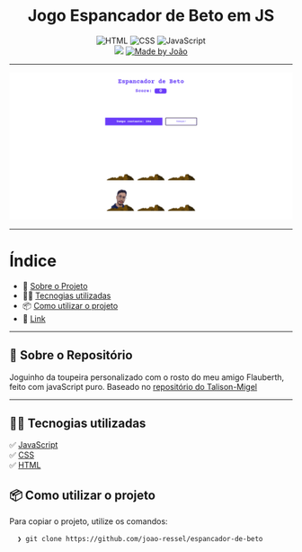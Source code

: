 <h1 align="center">
 Jogo Espancador de Beto em JS
</h1>

<p align="center">
  <img alt="HTML" src="https://img.shields.io/badge/HTML-orange">

  <img alt="CSS" src="https://img.shields.io/badge/CSS-red">
 
  <img alt="JavaScript" src="https://img.shields.io/badge/JavaScript-yellow">

  <br>
  
  <img src="https://img.shields.io/badge/code%20quality-A-green"/>

  <a href="https://www.linkedin.com/in/joao-ressel/">
    <img alt="Made by João" src="https://img.shields.io/badge/made%20by-joao-ressel">
  </a>
</p>

---

<p align="center">
  <img alt="Imagem da Aplicação" src="jogo-espancador-de-beto.png" />
</p>

---

#  Índice

- :rocket: [Sobre o Projeto](#rocket-sobre-o-projeto)
- 👨‍💻️ [Tecnogias utilizadas](#%EF%B8%8F-tecnogias-utilizadas)
- 📦️ [Como utilizar o projeto](#%EF%B8%8F-como-utilizar-o-projeto)
- :rocket: [Link](#link)
---

## :rocket: Sobre o Repositório

Joguinho da toupeira personalizado com o rosto do meu amigo Flauberth, feito com javaScript puro.
Baseado no [repositório do Talison-Migel](https://github.com/Talison-Miguel/Jogo-Da-Topeira-JS)

---

## 👨‍💻️ Tecnogias utilizadas

✅ [ JavaScript ](https://developer.mozilla.org/pt-BR/docs/Web/JavaScript) <br/>
✅ [ CSS ](https://developer.mozilla.org/pt-BR/docs/Web/CSS) <br/>
✅ [ HTML ](https://developer.mozilla.org/pt-BR/docs/Web/HTML) <br/>

## 📦️ Como utilizar o projeto

Para copiar o projeto, utilize os comandos:

```bash
  ❯ git clone https://github.com/joao-ressel/espancador-de-beto
```
